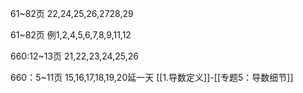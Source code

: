 61~82页
22,24,25,26,2728,29

61~82页
例1,2,4,5,6,7,8,9,11,12

660:12~13页
21,22,23,24,25,26

660：5~11页
15,16,17,18,19,20延一天
[[1.导数定义]]-[[专题5：导数细节]]

